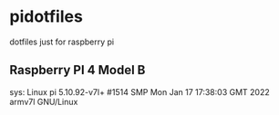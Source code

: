 # pidotfiles
dotfiles just for raspberry pi

## Raspberry PI 4 Model B

sys: Linux pi 5.10.92-v7l+ #1514 SMP Mon Jan 17 17:38:03 GMT 2022 armv7l GNU/Linux

<!--
# This seems important: https://www.dacast.com/blog/how-to-connect-a-network-camera-to-a-rtmp-online-video-platform/
# Notes: 
#  - FFmpeg
#     - intro: https://www.dacast.com/blog/how-to-broadcast-live-stream-using-ffmpeg/
#     - https://ffmpeg.org/documentation.html
#     - https://ffmpeg.org/download.html#get-sources
#     - https://trac.ffmpeg.org/wiki/StreamingGuide
#     - https://ffmpeg.org/ffplay.html#Stream-specifiers-1
#     - https://www.codeinsideout.com/blog/pi/stream-ffmpeg-hls-dash/ <- was the closest/best resource so far for trying to et libcamera-vid -> stream over http
#  - mkvserver https://github.com/klaxa/mkvserver_mk2
#



. copy over .bash_aliases

---

. run installrvm

command curl -sSL https://rvm.io/mpapis.asc | gpg --import -
command curl -sSL https://rvm.io/pkuczynski.asc | gpg --import -

Required for insallrvm ^

---

. reload

. update

. upgrade

. setupNvchad <- nvim, command not found at the end...?

^ changed a lot here..... should wipe HD clean and restart

installNerdFonts

installed ffmpeg
sudo apt install -y ffmpeg

Installed apache:
sudo apt install -y apache2

Link hls folder:
sudo ln -hls /s/dev/shm /hls/var/www/html


-->
